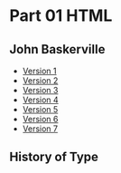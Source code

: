 Part 01 HTML
============

John Baskerville
-----------------

- [Version 1](https://pearseoneill.github.io/john-baskerville/baskerville1.html)
- [Version 2](https://pearseoneill.github.io/john-baskerville/baskerville2.html)
- [Version 3](https://pearseoneill.github.io/john-baskerville/baskerville3.html)
- [Version 4](https://pearseoneill.github.io/john-baskerville/baskerville4.html)
- [Version 5](https://pearseoneill.github.io/john-baskerville/baskerville5.html)
- [Version 6](https://pearseoneill.github.io/john-baskerville/baskerville6.html)
- [Version 7](https://pearseoneill.github.io/john-baskerville/baskerville7.html)



History of Type
---------------
